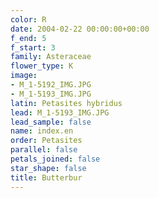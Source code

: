 ```yaml
---
color: R
date: 2004-02-22 00:00:00+00:00
f_end: 5
f_start: 3
family: Asteraceae
flower_type: K
image:
- M_1-5192_IMG.JPG
- M_1-5193_IMG.JPG
latin: Petasites hybridus
lead: M_1-5193_IMG.JPG
lead_sample: false
name: index.en
order: Petasites
parallel: false
petals_joined: false
star_shape: false
title: Butterbur
---
```

